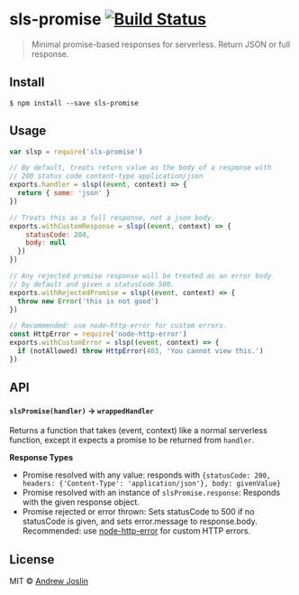 # sls-promise [![Build Status](https://travis-ci.org/ajoslin/sls-promise.svg?branch=master)](https://travis-ci.org/ajoslin/sls-promise)

> Minimal promise-based responses for serverless. Return JSON or full response.


## Install

```
$ npm install --save sls-promise
```


## Usage

```js
var slsp = require('sls-promise')

// By default, treats return value as the body of a response with
// 200 status code content-type application/json
exports.handler = slsp((event, context) => {
  return { some: 'json' }
})

// Treats this as a full response, not a json body.
exports.withCustomResponse = slsp((event, context) => {
    statusCode: 204,
    body: null
  })
})

// Any rejected promise response will be treated as an error body
// by default and given a statusCode 500.
exports.withRejectedPromise = slsp((event, context) => {
  throw new Error('this is not good')
})

// Recommended: use node-http-error for custom errors.
const HttpError = require('node-http-error')
exports.withCustomError = slsp((event, context) => {
  if (notAllowed) throw HttpError(403, 'You cannot view this.')
})
```

## API

#### `slsPromise(handler)` -> `wrappedHandler`

Returns a function that takes (event, context) like a normal serverless function,
except it expects a promise to be returned from `handler`.

**Response Types**

- Promise resolved with any value: responds with `{statusCode: 200, headers: {'Content-Type': 'application/json'}, body: givenValue}`
- Promise resolved with an instance of `slsPromise.response`: Responds with the given response object.
- Promise rejected or error thrown: Sets statusCode to 500 if no statusCode is given, and sets error.message to response.body. Recommended: use [node-http-error](https://npm.im/node-http-error) for custom HTTP errors.


## License

MIT © [Andrew Joslin](http://ajoslin.com)

